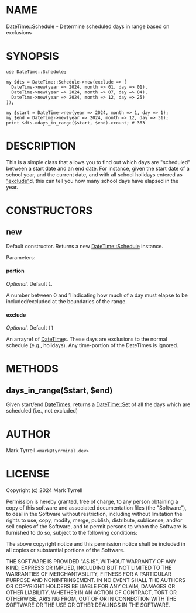 # NAME

DateTime::Schedule - Determine scheduled days in range based on exclusions

# SYNOPSIS

    use DateTime::Schedule;

    my $dts = DateTime::Schedule->new(exclude => [
      DateTime->new(year => 2024, month => 01, day => 01),
      DateTime->new(year => 2024, month => 07, day => 04),
      DateTime->new(year => 2024, month => 12, day => 25)
    ]);

    my $start = DateTime->new(year => 2024, month => 1, day => 1);
    my $end = DateTime->new(year => 2024, month => 12, day => 31);
    print $dts->days_in_range($start, $end)->count; # 363

# DESCRIPTION

This is a simple class that allows you to find out which days are "scheduled"
between a start date and an end date. For instance, given the start date of a
school year, and the current date, and with all school holidays entered as 
["exclude"](#exclude)d, this can tell you how many school days have elapsed in the year.

# CONSTRUCTORS

## new

Default constructor. Returns a new [DateTime::Schedule](https://metacpan.org/pod/DateTime%3A%3ASchedule) instance.

Parameters:

#### portion

_Optional_. Default `1`.

A number between 0 and 1 indicating how much of a day must elapse to be
included/excluded at the boundaries of the range.

#### exclude

_Optional_. Default `[]`

An arrayref of [DateTime](https://metacpan.org/pod/DateTime)s. These days are exclusions to the normal schedule
(e.g., holidays). Any time-portion of the DateTimes is ignored.

# METHODS

## days\_in\_range($start, $end)

Given start/end [DateTime](https://metacpan.org/pod/DateTime)s, returns a [DateTime::Set](https://metacpan.org/pod/DateTime%3A%3ASet) of all the days which
are scheduled (i.e., not excluded)

# AUTHOR

Mark Tyrrell `<mark@tyrrminal.dev>`

# LICENSE

Copyright (c) 2024 Mark Tyrrell

Permission is hereby granted, free of charge, to any person obtaining a copy
of this software and associated documentation files (the "Software"), to deal
in the Software without restriction, including without limitation the rights
to use, copy, modify, merge, publish, distribute, sublicense, and/or sell
copies of the Software, and to permit persons to whom the Software is
furnished to do so, subject to the following conditions:

The above copyright notice and this permission notice shall be included in all
copies or substantial portions of the Software.

THE SOFTWARE IS PROVIDED "AS IS", WITHOUT WARRANTY OF ANY KIND, EXPRESS OR
IMPLIED, INCLUDING BUT NOT LIMITED TO THE WARRANTIES OF MERCHANTABILITY,
FITNESS FOR A PARTICULAR PURPOSE AND NONINFRINGEMENT. IN NO EVENT SHALL THE
AUTHORS OR COPYRIGHT HOLDERS BE LIABLE FOR ANY CLAIM, DAMAGES OR OTHER
LIABILITY, WHETHER IN AN ACTION OF CONTRACT, TORT OR OTHERWISE, ARISING FROM,
OUT OF OR IN CONNECTION WITH THE SOFTWARE OR THE USE OR OTHER DEALINGS IN THE
SOFTWARE.
